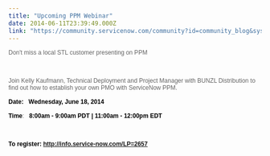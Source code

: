```yaml
---
title: "Upcoming PPM Webinar"
date: 2014-06-11T23:39:49.000Z
link: "https://community.servicenow.com/community?id=community_blog&sys_id=039ceee1dbd0dbc01dcaf3231f961950"
---
```

<p><span style="color: #646464; font-family: Arial; font-size: 12px;">Don't miss a local STL customer presenting on PPM<br/></span></p><p><span style="color: #646464; font-family: Arial; font-size: 12px;"><br/></span></p><p><span style="color: #646464; font-family: Arial; font-size: 12px;">Join Kelly Kaufmann, Technical Deployment and Project Manager with BUNZL Distribution to find out how to establish your own PMO with ServiceNow PPM.</span></p><p><strong style="font-family: Arial; font-size: 12px; color: #000000;">Date:</strong><span style="color: #646464; font-family: Arial; font-size: 12px;">   </span><strong style="font-family: Arial; font-size: 12px; color: #000000;">Wednesday, June 18, 2014</strong></p><p><strong style="font-family: Arial; font-size: 12px; color: #000000;">Time</strong><span style="color: #646464; font-family: Arial; font-size: 12px;">:   </span><strong style="font-family: Arial; font-size: 12px; color: #000000;">8:00am - 9:00am PDT | 11:00am - 12:00pm EDT</strong></p><p><strong style="font-family: Arial; font-size: 12px; color: #000000;"><br/></strong></p><p><strong style="color: #000000; font-family: Arial;"><span style="font-size: 12px;">To </span><span style="font-size: 12.222222328186035px;">register</span><span style="font-size: 12px;">: <a href="http://info.service-now.com/LP=2657" title="http://info.service-now.com/LP=2657">http://info.service-now.com/LP=2657</a></span></strong></p>